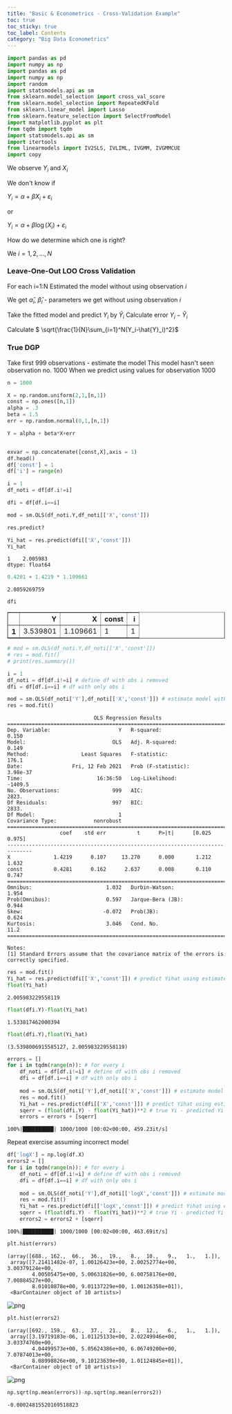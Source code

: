 ```yaml
---
title: "Basic & Econometrics - Cross-Validation Example"
toc: true
toc_sticky: true
toc_label: Contents
category: "Big Data Econometrics" 
---
```

```python
import pandas as pd
import numpy as np
import pandas as pd
import numpy as np
import random
import statsmodels.api as sm
from sklearn.model_selection import cross_val_score
from sklearn.model_selection import RepeatedKFold
from sklearn.linear_model import Lasso
from sklearn.feature_selection import SelectFromModel
import matplotlib.pyplot as plt
from tqdm import tqdm
import statsmodels.api as sm
import itertools
from linearmodels import IV2SLS, IVLIML, IVGMM, IVGMMCUE
import copy
```

We observe $Y_i$ and $X_i$

We don't know if 

$Y_i = \alpha + \beta X_i + \varepsilon_i$

or

$Y_i = \alpha + \beta \log(X_i) + \varepsilon_i$



How do we determine which one is right?

We $i = 1,2, \ldots, N$

### Leave-One-Out LOO Cross Validation

For each i=1:N
Estimated the model without using observation $i$ 

We get $\hat{\alpha}_i$, $\hat{\beta}_i$ - parameters we get without using observation $i$

Take the fitted model and predict $Y_i$ by $\hat{Y}_i$
Calculate error $Y_i-\hat{Y}_i$

Calculate $ \sqrt{\frac{1}{N}\sum_{i=1}^N(Y_i-\hat{Y}_i)^2}$

### True DGP

Take first 999 observations - estimate the model 
This model hasn't seen observation no. 1000
When we predict using values for observation 1000


```python
n = 1000

X = np.random.uniform(2,1,[n,1])
const = np.ones([n,1])
alpha = .3
beta = 1.5
err = np.random.normal(0,1,[n,1])

Y = alpha + beta*X+err


exvar = np.concatenate([const,X],axis = 1)
df.head()
df['const'] = 1
df['i'] = range(n)
```


```python
i = 1
df_noti = df[df.i!=i]
```


```python
dfi = df[df.i==i]
```


```python
mod = sm.OLS(df_noti.Y,df_noti[['X','const']])
```


```python
res.predict?
```


```python
Yi_hat = res.predict(dfi[['X','const']])
Yi_hat
```




    1    2.005983
    dtype: float64




```python
0.4281 + 1.4219 * 1.109661
```




    2.0059269759




```python
dfi
```




<div>
<style scoped>
    .dataframe tbody tr th:only-of-type {
        vertical-align: middle;
    }

    .dataframe tbody tr th {
        vertical-align: top;
    }

    .dataframe thead th {
        text-align: right;
    }
</style>
<table border="1" class="dataframe">
  <thead>
    <tr style="text-align: right;">
      <th></th>
      <th>Y</th>
      <th>X</th>
      <th>const</th>
      <th>i</th>
    </tr>
  </thead>
  <tbody>
    <tr>
      <th>1</th>
      <td>3.539801</td>
      <td>1.109661</td>
      <td>1</td>
      <td>1</td>
    </tr>
  </tbody>
</table>
</div>




```python
# mod = sm.OLS(df_noti.Y,df_noti[['X','const']])
# res = mod.fit()
# print(res.summary())
```


```python
i = 1
df_noti = df[df.i!=i] # define df with obs i removed
dfi = df[df.i==i] # df with only obs i

mod = sm.OLS(df_noti['Y'],df_noti[['X','const']]) # estimate model without using observation i
res = mod.fit()

```

                                OLS Regression Results                            
    ==============================================================================
    Dep. Variable:                      Y   R-squared:                       0.150
    Model:                            OLS   Adj. R-squared:                  0.149
    Method:                 Least Squares   F-statistic:                     176.1
    Date:                Fri, 12 Feb 2021   Prob (F-statistic):           3.98e-37
    Time:                        16:36:50   Log-Likelihood:                -1409.5
    No. Observations:                 999   AIC:                             2823.
    Df Residuals:                     997   BIC:                             2833.
    Df Model:                           1                                         
    Covariance Type:            nonrobust                                         
    ==============================================================================
                     coef    std err          t      P>|t|      [0.025      0.975]
    ------------------------------------------------------------------------------
    X              1.4219      0.107     13.270      0.000       1.212       1.632
    const          0.4281      0.162      2.637      0.008       0.110       0.747
    ==============================================================================
    Omnibus:                        1.032   Durbin-Watson:                   1.954
    Prob(Omnibus):                  0.597   Jarque-Bera (JB):                0.944
    Skew:                          -0.072   Prob(JB):                        0.624
    Kurtosis:                       3.046   Cond. No.                         11.2
    ==============================================================================
    
    Notes:
    [1] Standard Errors assume that the covariance matrix of the errors is correctly specified.
    


```python
res = mod.fit()
Yi_hat = res.predict(dfi[['X','const']]) # predict Yihat using estimated parameters
float(Yi_hat)
```




    2.005983229558119




```python
float(dfi.Y)-float(Yi_hat)
```




    1.533817462000394




```python
float(dfi.Y),float(Yi_hat)
```




    (3.5398006915585127, 2.005983229558119)




```python
errors = []
for i in tqdm(range(n)): # for every i
    df_noti = df[df.i!=i] # define df with obs i removed
    dfi = df[df.i==i] # df with only obs i
    
    mod = sm.OLS(df_noti['Y'],df_noti[['X','const']]) # estimate model without using observation i
    res = mod.fit()
    Yi_hat = res.predict(dfi[['X','const']]) # predict Yihat using estimated parameters
    sqerr = (float(dfi.Y) - float(Yi_hat))**2 # true Yi - predicted Yi
    errors = errors + [sqerr]
```

    100%|██████████| 1000/1000 [00:02<00:00, 459.23it/s]
    

Repeat exercise assuming incorrect model


```python
df['logX'] = np.log(df.X)
errors2 = []
for i in tqdm(range(n)): # for every i
    df_noti = df[df.i!=i] # define df with obs i removed
    dfi = df[df.i==i] # df with only obs i
    
    mod = sm.OLS(df_noti['Y'],df_noti[['logX','const']]) # estimate model without using observation i
    res = mod.fit()
    Yi_hat = res.predict(dfi[['logX','const']]) # predict Yihat using estimated parameters
    sqerr = (float(dfi.Y) - float(Yi_hat))**2 # true Yi - predicted Yi
    errors2 = errors2 + [sqerr]
```

    100%|██████████| 1000/1000 [00:02<00:00, 463.69it/s]
    


```python
plt.hist(errors)
```




    (array([688., 162.,  66.,  36.,  19.,   8.,  10.,   9.,   1.,   1.]),
     array([7.21411482e-07, 1.00126423e+00, 2.00252774e+00, 3.00379124e+00,
            4.00505475e+00, 5.00631826e+00, 6.00758176e+00, 7.00884527e+00,
            8.01010878e+00, 9.01137229e+00, 1.00126358e+01]),
     <BarContainer object of 10 artists>)




    
![png](/assets/images/notebooks/Basic_Econometrics/CV/output_23_1.png)
    



```python
plt.hist(errors2)
```




    (array([692., 159.,  63.,  37.,  21.,   8.,  12.,   6.,   1.,   1.]),
     array([3.19719183e-06, 1.01125133e+00, 2.02249946e+00, 3.03374760e+00,
            4.04499573e+00, 5.05624386e+00, 6.06749200e+00, 7.07874013e+00,
            8.08998826e+00, 9.10123639e+00, 1.01124845e+01]),
     <BarContainer object of 10 artists>)




    
![png](/assets/images/notebooks/Basic_Econometrics/CV/output_24_1.png)
    



```python
np.sqrt(np.mean(errors))-np.sqrt(np.mean(errors2))
```




    -0.00024815520169518823




```python

```
